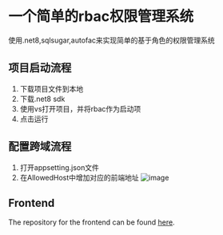 # 一个简单的rbac权限管理系统
使用.net8,sqlsugar,autofac来实现简单的基于角色的权限管理系统
## 项目启动流程
1. 下载项目文件到本地
2. 下载.net8 sdk
3. 使用vs打开项目，并将rbac作为启动项
4. 点击运行
## 配置跨域流程
1. 打开appsetting.json文件
2. 在AllowedHost中增加对应的前端地址
![image](https://github.com/user-attachments/assets/0f4e91a2-7610-4b19-bfa9-082bc2c1a070)



## Frontend

The repository for the frontend can be found [here](https://github.com/CirnoTox/rbac-frontend).
